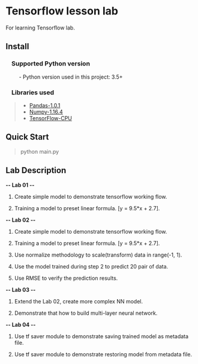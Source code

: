 # Tensorflow lesson lab
  For learning Tensorflow lab.

## Install

### &nbsp;&nbsp;&nbsp; Supported Python version
&nbsp;&nbsp;&nbsp;&nbsp;&nbsp;&nbsp;&nbsp;&nbsp;&nbsp;- Python version used in this project: 3.5+

### &nbsp;&nbsp;&nbsp; Libraries used

> *  [Pandas-1.0.1](http://pandas.pydata.org)
> *  [Numpy-1.16.4](http://www.numpy.org)
> *  [TensorFlow-CPU](https://www.tensorflow.org)
    

## Quick Start

   > python main.py
        
## Lab Description

**-- Lab 01 --**

 1. Create simple model to demonstrate tensorflow working flow.

 2. Training a model to preset linear formula. [y = 9.5*x + 2.7].

**-- Lab 02 --**
 
 1. Create simple model to demonstrate tensorflow working flow.

 2. Training a model to preset linear formula. [y = 9.5*x + 2.7].

 3. Use normalize methodology to scale(transform) data in range(-1, 1).

 4. Use the model trained during step 2 to predict 20 pair of data.

 5. Use RMSE to verify the prediction results.

**-- Lab 03 --**

 1. Extend the Lab 02,  create more complex NN model.  
 
 2. Demonstrate that how to build multi-layer neural network. 

**-- Lab 04 --**

 1. Use tf saver module to demonstrate saving trained model as metadata file.

 2. Use tf saver module to demonstrate restoring model from metadata file.

